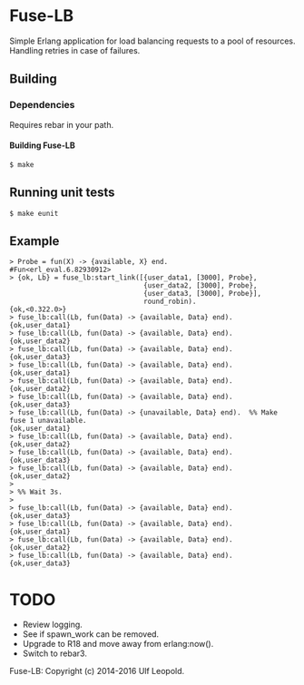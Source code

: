 # Fuse-LB

Simple Erlang application for load balancing requests to a pool of
resources. Handling retries in case of failures.

## Building

### Dependencies
Requires rebar in your path.

#### Building Fuse-LB

    $ make

## Running unit tests

    $ make eunit


## Example

    > Probe = fun(X) -> {available, X} end.
    #Fun<erl_eval.6.82930912>
    > {ok, Lb} = fuse_lb:start_link([{user_data1, [3000], Probe},
                                     {user_data2, [3000], Probe},
                                     {user_data3, [3000], Probe}],
                                     round_robin).
    {ok,<0.322.0>}
    > fuse_lb:call(Lb, fun(Data) -> {available, Data} end).
    {ok,user_data1}
    > fuse_lb:call(Lb, fun(Data) -> {available, Data} end).
    {ok,user_data2}
    > fuse_lb:call(Lb, fun(Data) -> {available, Data} end).
    {ok,user_data3}
    > fuse_lb:call(Lb, fun(Data) -> {available, Data} end).
    {ok,user_data1}
    > fuse_lb:call(Lb, fun(Data) -> {available, Data} end).
    {ok,user_data2}
    > fuse_lb:call(Lb, fun(Data) -> {available, Data} end).
    {ok,user_data3}
    > fuse_lb:call(Lb, fun(Data) -> {unavailable, Data} end).  %% Make fuse 1 unavailable.
    {ok,user_data1}
    > fuse_lb:call(Lb, fun(Data) -> {available, Data} end).
    {ok,user_data2}
    > fuse_lb:call(Lb, fun(Data) -> {available, Data} end).
    {ok,user_data3}
    > fuse_lb:call(Lb, fun(Data) -> {available, Data} end).
    {ok,user_data2}
    >
    > %% Wait 3s.
    >
    > fuse_lb:call(Lb, fun(Data) -> {available, Data} end).
    {ok,user_data3}
    > fuse_lb:call(Lb, fun(Data) -> {available, Data} end).
    {ok,user_data1}
    > fuse_lb:call(Lb, fun(Data) -> {available, Data} end).
    {ok,user_data2}
    > fuse_lb:call(Lb, fun(Data) -> {available, Data} end).
    {ok,user_data3}


# TODO

* Review logging.
* See if spawn_work can be removed.
* Upgrade to R18 and move away from erlang:now().
* Switch to rebar3.

Fuse-LB: Copyright (c) 2014-2016 Ulf Leopold.
